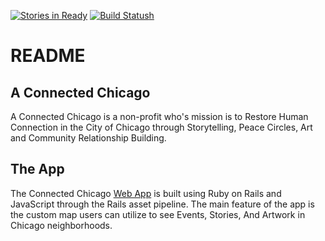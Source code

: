 [![Stories in Ready](https://badge.waffle.io/BeardandBow/AConnectedChicago.png?label=ready&title=Ready)](https://waffle.io/BeardandBow/AConnectedChicago)
[![Build Status](https://travis-ci.org/BeardandBow/AConnectedChicago.svg?branch=master)h](https://travis-ci.org/BeardandBow/AConnectedChicago)
# README

## A Connected Chicago

A Connected Chicago is a non-profit who's mission is to Restore Human Connection in the City of Chicago through Storytelling, Peace Circles, Art and Community Relationship Building.

## The App

The Connected Chicago [Web App](https://aconnectedchicago.herokuapp.com/) is built using Ruby on Rails and JavaScript through the Rails asset pipeline. The main feature of the app is the custom map users can utilize to see Events, Stories, And Artwork in Chicago neighborhoods.
